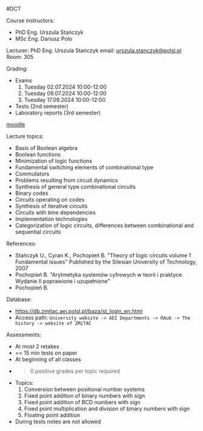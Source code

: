 #DCT 

Course instructors:
- PhD Eng. Urszula Stańczyk
- MSc Eng. Dariusz Polo

Lecturer: PhD Eng. Urszula Stańczyk
email: urszula.stanczyk@polsl.pl
Room: 305

Grading:
- Exams
	1. Tuesday 02.07.2024 10:00-12:00
	2. Tuesday 09.07.2024 10:00-12:00
	3. Tuesday 17.09.2024 10:00-12:00
- Tests (2nd semester)
- Laboratory reports (3rd semester)

[moodle](https://platforma.polsl.pl/rau2/enrol/index.php?id=975)

Lecture topics:
- Basis of Boolean algebra
- Boolean functions
- Minimization of logic functions
- Fundamental switching elements of combinational type
- Commutators
- Problems resulting from circuit dynamics
- Synthesis of general type combinational circuits
- Binary codes
- Circuits operating on codes
- Synthesis of iterative circuits
- Circuits with time dependencies
- Implementation technologies
- Categorization of logic circuits, differences between combinational and sequential circuits

References:
- Stańczyk U., Cyran K., Pochopień B.
   "Theory of logic circuits volume 1 Fundamental issues"
   Published by the Silesian University of Technology, 2007
- Pochopień B.
  "Arytmetyka systemów cyfrowych w teorii i praktyce. Wydanie II poprawione i uzupełnione"
- Pochopień B.

Database:
- https://db.zmitac.aei.polsl.pl/baza/st_login_en.html
- Access path: `University website -> AEI Departments -> RAu6 -> The history -> website of ZMiTAC`

Assessments:
- At most 2 retakes
- =< 15 min tests on paper
- At beginning of all classes
- > 0 positive grades per topic required
- Topics:
	1. Conversion between positional number systems
	2. Fixed point addition of binary numbers with sign
	3. Fixed point addition of BCD numbers with sign
	4. Fixed point multiplication and division of binary numbers with sign
	5. Floating point addition
- During tests notes are not allowed